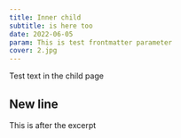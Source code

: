 ```yaml
---
title: Inner child 
subtitle: is here too
date: 2022-06-05
param: This is test frontmatter parameter
cover: 2.jpg
---
```


Test text in the child page

## New line

<!-- excerpt -->

This is after the excerpt


